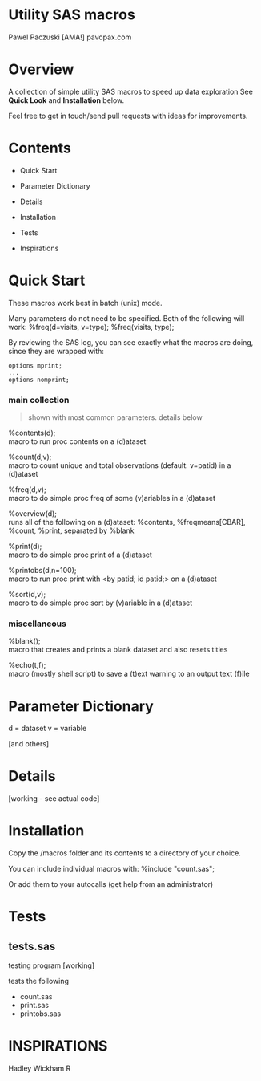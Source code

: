 # Utility SAS macros
Pawel Paczuski [AMA!] pavopax.com

Overview
===============================================================================
A collection of simple utility SAS macros to speed up data exploration
See **Quick Look** and **Installation** below.

Feel free to get in touch/send pull requests with ideas for improvements.



Contents
===============================================================================
* Quick Start

* Parameter Dictionary 
* Details
* Installation

* Tests

* Inspirations



Quick Start
===============================================================================
These macros work best in batch (unix) mode.

Many parameters do not need to be specified. Both of the following will work:
	%freq(d=visits, v=type);
	%freq(visits, type);


By reviewing the SAS log, you can see exactly what the macros are
doing, since they are wrapped with:

    options mprint;  
    ...  
    options nomprint;  




### main collection

> shown with most common parameters. details below

%contents(d);   
	macro to run proc contents on a (d)ataset

%count(d,v);  
	macro to count unique and total observations (default: v=patid) in
    a (d)ataset

%freq(d,v);  
	macro to do simple proc freq of some (v)ariables in a (d)ataset

%overview(d);  
	runs all of the following on a (d)ataset: %contents,
	%freqmeans[CBAR], %count, %print, separated by %blank

%print(d);  
	macro to do simple proc print of a (d)ataset
 
%printobs(d,n=100);  
	macro to run proc print with <by patid; id patid;> on a (d)ataset

%sort(d,v);  
	macro to do simple proc sort by (v)ariable in a (d)ataset


### miscellaneous

%blank();  
	macro that creates and prints a blank dataset and also resets
    titles

%echo(t,f);  
	macro (mostly shell script) to save a (t)ext warning to an output
    text (f)ile


Parameter Dictionary
===============================================================================
d = dataset
v = variable

[and others]



Details
===============================================================================

[working - see actual code]



Installation
===============================================================================
Copy the /macros folder and its contents to a directory of your choice.

You can include individual macros with:
	%include "count.sas";

Or add them to your autocalls (get help from an administrator)




Tests
===============================================================================

## tests.sas
testing program [working]

tests the following
* count.sas
* print.sas
* printobs.sas



INSPIRATIONS
===============================================================================
Hadley Wickham
R 
